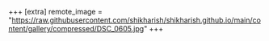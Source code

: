 +++
[extra]
remote_image = "https://raw.githubusercontent.com/shikharish/shikharish.github.io/main/content/gallery/compressed/DSC_0605.jpg"
+++
